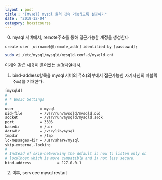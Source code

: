 ```yaml
---
layout : post
title : "[Mysql] mysql 원격 접속 가능하도록 설정하기"
date : "2019-12-04"
category: boostcourse
---
```



0. mysql 서버에서, remote주소를 통해 접근가능한 계정을 생성한다

```mysql
create user [usrname]@[remote_addr] identified by [passowrd];
```

```bash
sudo vi /etc/mysql/mysqld/mysqld.conf.d/mysqld.cnf
```

아래와 같은 내용이 들어있는 설정파일에서,

1. bind-address항목을 mysql 서버의 주소(외부에서 접근가능한 자기자신의 퍼블릭 주소)를 기재한다.

```bash
[mysqld]
#
# * Basic Settings
#
user            = mysql
pid-file        = /var/run/mysqld/mysqld.pid
socket          = /var/run/mysqld/mysqld.sock
port            = 3306
basedir         = /usr
datadir         = /var/lib/mysql
tmpdir          = /tmp
lc-messages-dir = /usr/share/mysql
skip-external-locking
#
# Instead of skip-networking the default is now to listen only on
# localhost which is more compatible and is not less secure.
bind-address            = 127.0.0.1

```



2. 이후, servicee mysql restart
